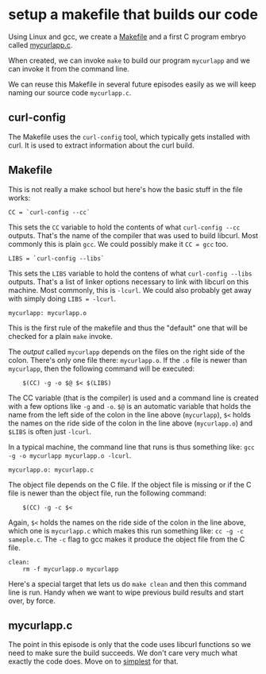 # setup a makefile that builds our code

Using Linux and gcc, we create a [Makefile](Makefile) and a first C program
embryo called [mycurlapp.c](mycurlapp.c).

When created, we can invoke `make` to build our program `mycurlapp` and we can
invoke it from the command line.

We can reuse this Makefile in several future episodes easily as we will keep
naming our source code `mycurlapp.c`.

## curl-config

The Makefile uses the `curl-config` tool, which typically gets installed with
curl. It is used to extract information about the curl build.

## Makefile

This is not really a make school but here's how the basic stuff in the file
works:

    CC = `curl-config --cc`

This sets the `CC` variable to hold the contents of what `curl-config --cc`
outputs. That's the name of the compiler that was used to build libcurl. Most
commonly this is plain `gcc`. We could possibly make it `CC = gcc` too.

    LIBS = `curl-config --libs`

This sets the `LIBS` variable to hold the contens of what `curl-config --libs`
outputs. That's a list of linker options necessary to link with libcurl on
this machine. Most commonly, this is `-lcurl`. We could also probably get away
with simply doing `LIBS = -lcurl`.

    mycurlapp: mycurlapp.o

This is the first rule of the makefile and thus the "default" one that will be
checked for a plain `make` invoke.

The *output* called `mycurlapp` depends on the files on the right side of the
colon. There's only one file there: `mycurlapp.o`. If the `.o` file is newer than
`mycurlapp`, then the following command will be executed:

        $(CC) -g -o $@ $< $(LIBS)

The CC variable (that is the compiler) is used and a command line is created
with a few options like `-g` and `-o`. `$@` is an automatic variable that
holds the name from the left side of the colon in the line above (`mycurlapp`),
`$<` holds the names on the ride side of the colon in the line above
(`mycurlapp.o`) and `$LIBS` is often just `-lcurl`.

In a typical machine, the command line that runs is thus something like:
`gcc -g -o mycurlapp mycurlapp.o -lcurl`.

    mycurlapp.o: mycurlapp.c

The object file depends on the C file. If the object file is missing or if the
C file is newer than the object file, run the following command:

        $(CC) -g -c $<

Again, `$<` holds the names on the ride side of the colon in the line above,
which one is `mycurlapp.c` which makes this run something like: `cc -g -c
sameple.c`. The `-c` flag to gcc makes it produce the object file from the C
file.

    clean:
        rm -f mycurlapp.o mycurlapp

Here's a special target that lets us do `make clean` and then this command
line is run. Handy when we want to wipe previous build results and start over,
by force.

## mycurlapp.c

The point in this episode is only that the code uses libcurl functions so we
need to make sure the build succeeds. We don't care very much what exactly the
code does. Move on to [simplest](../simples/) for that.
